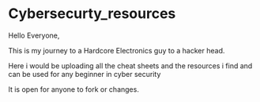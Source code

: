 # Cybersecurty_resources
Hello Everyone,

This is my journey to a Hardcore Electronics guy to a hacker head.

Here i would be uploading all the cheat sheets and the resources i find and can be used for any beginner in cyber security

It is open for anyone to fork or changes.
